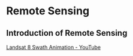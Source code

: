 # Remote Sensing

## Introduction of Remote Sensing

[Landsat 8 Swath Animation - YouTube](https://www.youtube.com/watch?v=xBhorGs8uy8)

